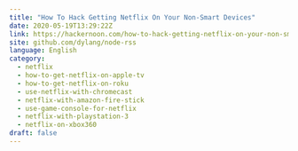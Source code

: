 ```yaml
---
title: "How To Hack Getting Netflix On Your Non-Smart Devices"
date: 2020-05-19T13:29:22Z
link: https://hackernoon.com/how-to-hack-getting-netflix-on-your-non-smart-devices-x7gi3yl1?source=rss&utm_medium=RSS&utm_source=news.12bit.vn
site: github.com/dylang/node-rss
language: English
category:
  - netflix
  - how-to-get-netflix-on-apple-tv
  - how-to-get-netflix-on-roku
  - use-netflix-with-chromecast
  - netflix-with-amazon-fire-stick
  - use-game-console-for-netflix
  - netflix-with-playstation-3
  - netflix-on-xbox360
draft: false
---
```


